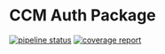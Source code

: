 # CCM Auth Package
[![pipeline status](http://gitlab.leads.local/ccm/ccm-auth-package/badges/main/pipeline.svg)](http://gitlab.leads.local/ccm/ccm-auth-package/-/commits/main)
[![coverage report](http://gitlab.leads.local/ccm/ccm-auth-package/badges/main/coverage.svg)](http://gitlab.leads.local/ccm/ccm-auth-package/-/commits/main)

